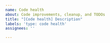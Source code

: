 ```yaml
---
name: Code health
about: Code improvements, cleanup, and TODOs
title: "[Code health] Description"
labels: 'type: code health'
assignees: ''

---
```

